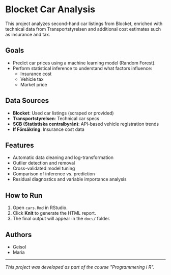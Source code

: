 # Blocket Car Analysis

This project analyzes second-hand car listings from Blocket, enriched with technical data from Transportstyrelsen and additional cost estimates such as insurance and tax.

## Goals
- Predict car prices using a machine learning model (Random Forest).
- Perform statistical inference to understand what factors influence:
  - Insurance cost
  - Vehicle tax
  - Market price

## Data Sources
- **Blocket**: Used car listings (scraped or provided)
- **Transportstyrelsen**: Technical car specs
- **SCB (Statistiska centralbyrån)**: API-based vehicle registration trends
- **If Försäkring**: Insurance cost data

## Features
- Automatic data cleaning and log-transformation
- Outlier detection and removal
- Cross-validated model tuning
- Comparison of inference vs. prediction
- Residual diagnostics and variable importance analysis

## How to Run
1. Open `cars.Rmd` in RStudio.
2. Click **Knit** to generate the HTML report.
3. The final output will appear in the `docs/` folder.

## Authors
- Geisol
- Maria

---

*This project was developed as part of the course "Programmering i R".*
